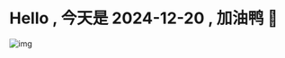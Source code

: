 
# Hello , 今天是 2024-12-20 , 加油鸭 🤭

![img](https://v1.jinrishici.com/all.svg?font-size=18&spacing=4)

